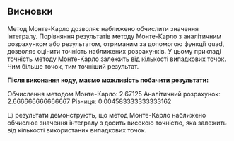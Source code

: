 ## Висновки

Метод Монте-Карло дозволяє наближено обчислити значення інтегралу.
Порівняння результатів методу Монте-Карло з аналітичним розрахунком або результатом, отриманим за допомогою функції quad, дозволяє оцінити точність наближених розрахунків.
У цьому прикладі точність методу Монте-Карло залежить від кількості випадкових точок. Чим більше точок, тим точніший результат.


**Після виконання коду, маємо можливість побачити результати:**

Обчислення методом Монте-Карло: 2.67125
Аналітичний розрахунок: 2.666666666666667
Різниця: 0.004583333333333162

Ці результати демонструють, що метод Монте-Карло наближено обчислює значення інтегралу з досить високою точністю, яка залежить від кількості використаних випадкових точок.